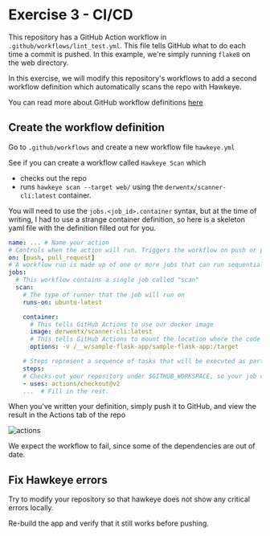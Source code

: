 # Exercise 3 - CI/CD

This repository has a GitHub Action workflow in `.github/workflows/lint_test.yml`. This file tells
GitHub what to do each time a commit is pushed. In this example, we're simply running `flake8` on
the web directory.

In this exercise, we will modify this repository's workflows to add a second workflow definition
which automatically scans the repo with Hawkeye.

You can read more about GitHub workflow definitions [here](https://docs.github.com/en/actions/reference/workflow-syntax-for-github-actions)

## Create the workflow definition

Go to `.github/workflows` and create a new workflow file `hawkeye.yml`

See if you can create a workflow called `Hawkeye Scan` which

- checks out the repo
- runs `hawkeye scan --target web/` using the `derwentx/scanner-cli:latest` container.

You will need to use the `jobs.<job_id>.container` syntax, but at the time of writing, I had to use a strange container definition, so here is a skeleton yaml file with the definition filled out for you.

```yml
name: ... # Name your action
# Controls when the action will run. Triggers the workflow on push or pull request on any branch
on: [push, pull_request]
# A workflow run is made up of one or more jobs that can run sequentially or in parallel
jobs:
  # This workflow contains a single job called "scan"
  scan:
    # The type of runner that the job will run on
    runs-on: ubuntu-latest

    container:
      # This tells GitHub Actions to use our docker image
      image: derwentx/scanner-cli:latest
      # This tells GitHub Actions to mount the location where the code was checked out to /target
      options: -v /__w/sample-flask-app/sample-flask-app:/target

    # Steps represent a sequence of tasks that will be executed as part of the job
    steps:
    # Checks-out your repository under $GITHUB_WORKSPACE, so your job can access it
    - uses: actions/checkout@v2
    ...  # Fill in the rest.
```

When you've written your definition, simply push it to GitHub, and view the result in the Actions tab of the repo

![actions](images/../../images/actions_tab.png)

We expect the workflow to fail, since some of the dependencies are out of date.

## Fix Hawkeye errors

Try to modify your repository so that hawkeye does not show any critical errors locally.

Re-build the app and verify that it still works before pushing.
